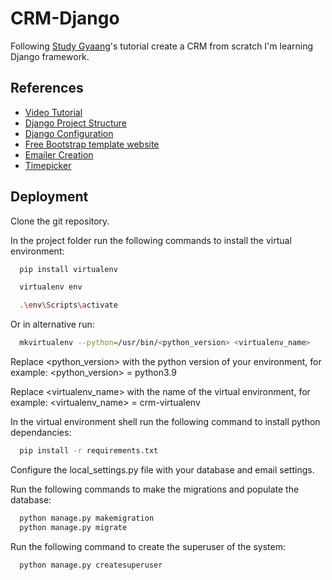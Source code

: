 
# CRM-Django

Following [Study Gyaang](https://studygyaan.com/django)'s tutorial create a CRM from scratch I'm learning Django framework.



## References

 - [Video Tutorial](https://www.youtube.com/watch?v=H2lWpstb2WE&list=PLSPMgrv4IuJ4WLURdlzKNx4sgsyqW8d5q&index=2)
 - [Django Project Structure](https://studygyaan.com/django/best-practice-to-structure-django-project-directories-and-files)
 - [Django Configuration](https://studygyaan.com/django/django-best-practice-configuring-settings-file)
 - [Free Bootstrap template website](https://startbootstrap.com/)
 - [Emailer Creation](https://studygyaan.com/django/how-to-send-email-in-django)
 - [Timepicker](https://trentrichardson.com/examples/timepicker)

 

## Deployment

Clone the git repository.

In the project folder run the following commands to install the virtual environment: 
```bash
  pip install virtualenv

  virtualenv env

  .\env\Scripts\activate
```

Or in alternative run:
```bash
  mkvirtualenv --python=/usr/bin/<python_version> <virtualenv_name>
```
Replace <python_version> with the python version of your environment, for example:
<python_version> = python3.9

Replace <virtualenv_name> with the name of the virtual environment, for example:
<virtualenv_name> = crm-virtualenv

In the virtual environment shell run the following command to install python dependancies:
```bash
  pip install -r requirements.txt
```

Configure the local_settings.py file with your database and email settings.

Run the following commands to make the migrations and populate the database:
```bash
  python manage.py makemigration
  python manage.py migrate
```

Run the following command to create the superuser of the system:
```bash
  python manage.py createsuperuser
```

